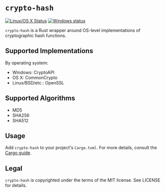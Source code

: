 # `crypto-hash`

[![Linux/OS X Status](https://travis-ci.org/malept/crypto-hash.svg?branch=master)](https://travis-ci.org/malept/crypto-hash)
[![Windows status](https://ci.appveyor.com/api/projects/status/xwc9nb4633b5n67r?svg=true)](https://ci.appveyor.com/project/malept/crypto-hash)

`crypto-hash` is a Rust wrapper around OS-level implementations of cryptographic hash functions.

## Supported Implementations

By operating system:

* Windows: CryptoAPI
* OS X: CommonCrypto
* Linux/BSD/etc.: OpenSSL

## Supported Algorithms

* MD5
* SHA256
* SHA512

## Usage

Add `crypto-hash` to your project's `Cargo.toml`. For more details, consult the
[Cargo guide](http://doc.crates.io/guide.html#adding-dependencies).

## Legal

`crypto-hash` is copyrighted under the terms of the MIT license. See LICENSE for details.
